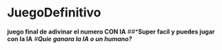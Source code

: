 # JuegoDefinitivo
**juego final de adivinar el numero CON IA**
##***Super facil y puedes jugar con la IA**
#***Quie ganara la IA o un humano?***
